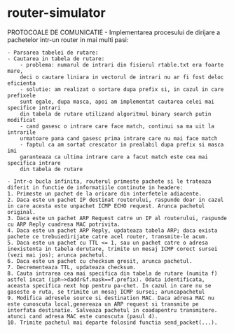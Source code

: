 # router-simulator


PROTOCOALE DE COMUNICATIE - Implementarea procesului de dirijare a pachetelor intr-un router in mai multi pasi:

	- Parsarea tabelei de rutare:
	- Cautarea in tabela de rutare: 
		- problema: numarul de intrari din fisierul rtable.txt era foarte mare, 
		deci o cautare liniara in vectorul de intrari nu ar fi fost deloc eficienta
		- solutie: am realizat o sortare dupa prefix si, in cazul in care prefixele 
		sunt egale, dupa masca, apoi am implementat cautarea celei mai specifice intrari 
		din tabela de rutare utilizand algoritmul binary search putin modificat
		- cand gasesc o intrare care face match, continui sa ma uit la intrarile 
		urmatoare pana cand gasesc prima intrare care nu mai face match
		- faptul ca am sortat crescator in prealabil dupa prefix si masca imi 
		garanteaza ca ultima intrare care a facut match este cea mai specifica intrare 
		din tabela de rutare
	
	- Intr-o bucla infinita, routerul primeste pachete si le trateaza diferit in functie de informatiile continute in headere:
	1. Primeste un pachet de la oricare din interfetele adiacente.
	2. Daca este un pachet IP destinat routerului, raspunde doar in cazul in care acesta este unpachet ICMP ECHO request. Arunca pachetul original.
	3. Daca este un pachet ARP Request catre un IP al routerului, raspunde cu ARP Reply cuadresa MAC potrivita.
	4. Daca este un pachet ARP Reply, updateaza tabela ARP; daca exista pachete ce trebuiedirijate catre acel router, transmite-le acum.
	5. Daca este un pachet cu TTL <= 1, sau un pachet catre o adresa inexistenta in tabela derutare, trimite un mesaj ICMP corect sursei (vezi mai jos); arunca pachetul.
	6. Daca este un pachet cu checksum gresit, arunca pachetul.
	7. Decrementeaza TTL, updateaza checksum.
	8. Cauta intrarea cea mai specifica din tabela de rutare (numita f) astfel incat (iph−>daddr&f.mask==f.prefix). Odata identificata, aceasta specifica next hop pentru pa-chet. In cazul in care nu se gaseste o ruta, se trimite un mesaj ICMP sursei; aruncapachetul
	9. Modifica adresele source si destination MAC. Daca adresa MAC nu este cunoscuta local,genereaza un ARP request si transmite pe interfata destinatie. Salveaza pachetul in coadapentru transmitere. atunci cand adresa MAC este cunoscuta (pasul 4).
	10. Trimite pachetul mai departe folosind functia send_packet(...).

